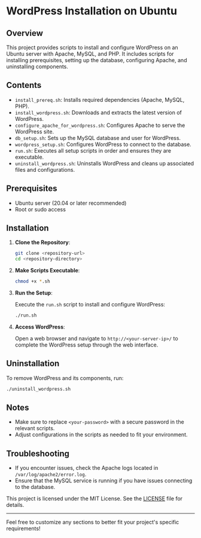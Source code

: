 # WordPress Installation on Ubuntu

## Overview

This project provides scripts to install and configure WordPress on an Ubuntu server with Apache, MySQL, and PHP. It includes scripts for installing prerequisites, setting up the database, configuring Apache, and uninstalling components.

## Contents

- `install_prereq.sh`: Installs required dependencies (Apache, MySQL, PHP).
- `install_wordpress.sh`: Downloads and extracts the latest version of WordPress.
- `configure_apache_for_wordpress.sh`: Configures Apache to serve the WordPress site.
- `db_setup.sh`: Sets up the MySQL database and user for WordPress.
- `wordpress_setup.sh`: Configures WordPress to connect to the database.
- `run.sh`: Executes all setup scripts in order and ensures they are executable.
- `uninstall_wordpress.sh`: Uninstalls WordPress and cleans up associated files and configurations.

## Prerequisites

- Ubuntu server (20.04 or later recommended)
- Root or sudo access

## Installation

1. **Clone the Repository**:

   ```bash
   git clone <repository-url>
   cd <repository-directory>
   ```

2. **Make Scripts Executable**:

   ```bash
   chmod +x *.sh
   ```

3. **Run the Setup**:

   Execute the `run.sh` script to install and configure WordPress:

   ```bash
   ./run.sh
   ```

4. **Access WordPress**:

   Open a web browser and navigate to `http://<your-server-ip>/` to complete the WordPress setup through the web interface.

## Uninstallation

To remove WordPress and its components, run:

```bash
./uninstall_wordpress.sh
```

## Notes

- Make sure to replace `<your-password>` with a secure password in the relevant scripts.
- Adjust configurations in the scripts as needed to fit your environment.

## Troubleshooting

- If you encounter issues, check the Apache logs located in `/var/log/apache2/error.log`.
- Ensure that the MySQL service is running if you have issues connecting to the database.



This project is licensed under the MIT License. See the [LICENSE](LICENSE) file for details.

---

Feel free to customize any sections to better fit your project's specific requirements!
